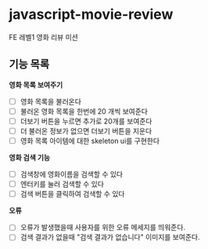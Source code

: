 # javascript-movie-review

FE 레벨1 영화 리뷰 미션

## 기능 목록

**영화 목록 보여주기**

- [ ] 영화 목록을 불러온다
- [ ] 불러온 영화 목록을 한번에 20 개씩 보여준다
- [ ] 더보기 버튼을 누르면 추가로 20개를 보여준다
- [ ] 더 불러온 정보가 없으면 더보기 버튼을 지운다
- [ ] 영화 목록 아이템에 대한 skeleton ui를 구현한다

**영화 검색 기능**

- [ ] 검색창에 영화이름을 검색할 수 있다
- [ ] 엔터키를 눌러 검색할 수 있다
- [ ] 검색 버튼을 클릭하여 검색할 수 있다

**오류**

- [ ] 오류가 발생했을때 사용자를 위한 오류 메세지를 띄워준다.
- [ ] 검색 결과가 없을때 "검색 결과가 없습니다" 이미지를 보여준다.
